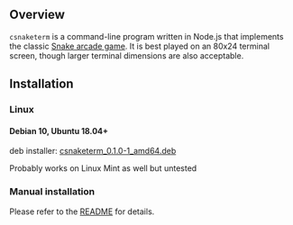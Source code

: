 ## Overview

`csnaketerm` is a command-line program written in Node.js that implements the classic [Snake arcade game](https://en.wikipedia.org/wiki/Snake_%28video_game_genre%29). It is best played on an 80x24 terminal screen, though larger terminal dimensions are also acceptable.

## Installation

### Linux

#### Debian 10, Ubuntu 18.04+

deb installer: [csnaketerm_0.1.0-1_amd64.deb](./csnaketerm_0.1.0-1_amd64.deb)

Probably works on Linux Mint as well but untested

### Manual installation

Please refer to the [README](https://github.com/DonaldKellett/csnaketerm/blob/main/README.md) for details.
